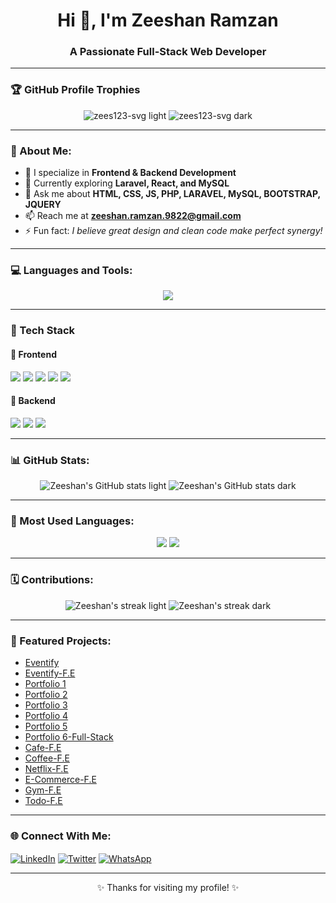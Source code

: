 <h1 align="center">Hi 👋, I'm Zeeshan Ramzan</h1>
<h3 align="center">A Passionate Full-Stack Web Developer</h3>

---

### 🏆 GitHub Profile Trophies
<p align="center"> 
  <img src="https://github-profile-trophy.vercel.app/?username=zees123-svg&theme=algolia&no-frame=true&no-bg=true&margin-w=4#gh-light-mode-only" alt="zees123-svg light"/>
  <img src="https://github-profile-trophy.vercel.app/?username=zees123-svg&theme=radical&no-frame=true&no-bg=true&margin-w=4#gh-dark-mode-only" alt="zees123-svg dark"/>
</p>

---

### 💫 About Me:
- 🔭 I specialize in **Frontend & Backend Development**  
- 🌱 Currently exploring **Laravel, React, and MySQL**  
- 💬 Ask me about **HTML, CSS, JS, PHP, LARAVEL, MySQL, BOOTSTRAP, JQUERY**  
- 📫 Reach me at **zeeshan.ramzan.9822@gmail.com**  
- ⚡ Fun fact: *I believe great design and clean code make perfect synergy!*  

---

### 💻 Languages and Tools:
<p align="center"> 
  <img src="https://skillicons.dev/icons?i=html,css,bootstrap,js,jquery,php,laravel,mysql,git,github,vscode" />
</p>

---

### 🚀 Tech Stack

#### 🎨 Frontend
<p>
  <img src="https://img.shields.io/badge/HTML5-E34F26?style=for-the-badge&logo=html5&logoColor=white" />
  <img src="https://img.shields.io/badge/CSS3-1572B6?style=for-the-badge&logo=css3&logoColor=white" />
  <img src="https://img.shields.io/badge/Bootstrap-563D7C?style=for-the-badge&logo=bootstrap&logoColor=white" />
  <img src="https://img.shields.io/badge/JavaScript-F7DF1E?style=for-the-badge&logo=javascript&logoColor=black" />
  <img src="https://img.shields.io/badge/jQuery-0769AD?style=for-the-badge&logo=jquery&logoColor=white" />
</p>

#### 🧠 Backend
<p>
  <img src="https://img.shields.io/badge/PHP-777BB4?style=for-the-badge&logo=php&logoColor=white" />
  <img src="https://img.shields.io/badge/Laravel-FF2D20?style=for-the-badge&logo=laravel&logoColor=white" />
  <img src="https://img.shields.io/badge/MySQL-005C84?style=for-the-badge&logo=mysql&logoColor=white" />
</p>

---

### 📊 GitHub Stats:
<p align="center">
  <img src="https://github-readme-stats.vercel.app/api?username=zees123-svg&show_icons=true&theme=default#gh-light-mode-only" alt="Zeeshan's GitHub stats light" />
  <img src="https://github-readme-stats.vercel.app/api?username=zees123-svg&show_icons=true&theme=radical#gh-dark-mode-only" alt="Zeeshan's GitHub stats dark" />
</p>

---

### 🧩 Most Used Languages:
<p align="center">
  <img src="https://github-readme-stats.vercel.app/api/top-langs/?username=zees123-svg&layout=compact&theme=default#gh-light-mode-only" />
  <img src="https://github-readme-stats.vercel.app/api/top-langs/?username=zees123-svg&layout=compact&theme=radical#gh-dark-mode-only" />
</p>

---

### 🗓️ Contributions:
<p align="center">
  <img src="https://github-readme-streak-stats.herokuapp.com/?user=zees123-svg&theme=default#gh-light-mode-only" alt="Zeeshan's streak light" />
  <img src="https://github-readme-streak-stats.herokuapp.com/?user=zees123-svg&theme=radical#gh-dark-mode-only" alt="Zeeshan's streak dark" />
</p>

---

### 💼 Featured Projects:
- [Eventify](#)
- [Eventify-F.E](#)
- [Portfolio 1](#)
- [Portfolio 2](#)
- [Portfolio 3](#)
- [Portfolio 4](#)
- [Portfolio 5](#)
- [Portfolio 6-Full-Stack](#)
- [Cafe-F.E](#)
- [Coffee-F.E](#)
- [Netflix-F.E](#)
- [E-Commerce-F.E](#)
- [Gym-F.E](#)
- [Todo-F.E](#)

---

### 🌐 Connect With Me:
<p align="left">
<a href="https://www.linkedin.com/in/zeeshan-ramzan-719845341" target="blank"><img align="center" src="https://skillicons.dev/icons?i=linkedin" alt="LinkedIn" /></a>
<a href="https://x.com/Zeeshan56245261?t=yL9Dw9kGac5OzQMxt0D3Pw&s=09" target="blank"><img align="center" src="https://skillicons.dev/icons?i=twitter" alt="Twitter" /></a>
<a href="https://api.whatsapp.com/send?phone=923216850363" target="blank"><img align="center" src="https://img.shields.io/badge/WhatsApp-25D366?style=for-the-badge&logo=whatsapp&logoColor=white" alt="WhatsApp" /></a>
</p>

---

<p align="center">✨ Thanks for visiting my profile! ✨</p>
